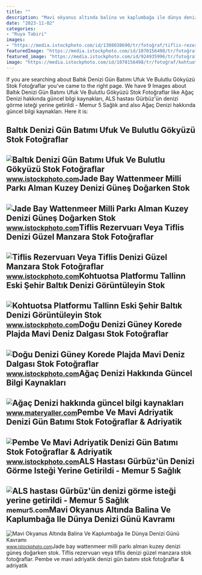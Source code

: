 ```yaml
---
title: ""
description: "Mavi okyanus altında balina ve kaplumbağa ile dünya denizi günü kavramı"
date: "2023-11-02"
categories:
- "Ruya Tabiri"
images:
- "https://media.istockphoto.com/id/1308038690/tr/fotoğraf/tiflis-rezervuarı-veya-tiflis-denizi-güzel-manzara.jpg?s=612x612&amp;w=is&amp;k=20&amp;c=YibkL7asRfbiLMa_KM37LiPDMGOS6Vx4_LmppQa80Fw="
featuredImage: "https://media.istockphoto.com/id/1070156498/tr/fotoğraf/kohtuotsa-platformu-tallinn-eski-şehir-baltık-denizi-görüntüleyin.jpg?s=612x612&amp;w=is&amp;k=20&amp;c=Cd7fMmqqoAB8J4hX3-2_EgXV5fVk6-qjkuWizYN4ZUE="
featured_image: "https://media.istockphoto.com/id/924935996/tr/fotoğraf/doğu-denizi-güney-korede-plajda-mavi-deniz-dalgası.jpg?s=612x612&amp;w=is&amp;k=20&amp;c=gZIloy2c4aSRTB-M_7i3Z1nIdp_hPwSXiNV-yVF5fQQ="
image: "https://media.istockphoto.com/id/1070156498/tr/fotoğraf/kohtuotsa-platformu-tallinn-eski-şehir-baltık-denizi-görüntüleyin.jpg?s=612x612&amp;w=is&amp;k=20&amp;c=Cd7fMmqqoAB8J4hX3-2_EgXV5fVk6-qjkuWizYN4ZUE="
---
```


If you are searching about Baltık Denizi Gün Batımı Ufuk Ve Bulutlu Gökyüzü Stok Fotoğraflar you've came to the right page. We have 9 Images about Baltık Denizi Gün Batımı Ufuk Ve Bulutlu Gökyüzü Stok Fotoğraflar like Ağaç Denizi hakkında güncel bilgi kaynakları, ALS hastası Gürbüz'ün denizi görme isteği yerine getirildi - Memur 5 Sağlık and also Ağaç Denizi hakkında güncel bilgi kaynakları. Here it is:

Baltık Denizi Gün Batımı Ufuk Ve Bulutlu Gökyüzü Stok Fotoğraflar
-----------------------------------------------------------------

 ![Baltık Denizi Gün Batımı Ufuk Ve Bulutlu Gökyüzü Stok Fotoğraflar](https://media.istockphoto.com/id/1270184873/tr/fotoğraf/baltık-denizi-gün-batımı-ufuk-ve-bulutlu-gökyüzü.jpg?s=612x612&w=is&k=20&c=ySCSqm9r4VD-5LmdIV5vljI84jiueNt6r1J6ldJRT9c=) <small>www.istockphoto.com</small>Jade Bay Wattenmeer Milli Parkı Alman Kuzey Denizi Güneş Doğarken Stok
----------------------------------------------------------------------

 ![Jade Bay Wattenmeer Milli Parkı Alman Kuzey Denizi Güneş Doğarken Stok](https://media.istockphoto.com/id/872522488/tr/fotoğraf/jade-bay-wattenmeer-milli-parkı-alman-kuzey-denizi-güneş-doğarken.jpg?s=612x612&w=is&k=20&c=R3dEDtNlS8a1IaInjixT39nktLBjCP7t9mVvo-R7S58=) <small>www.istockphoto.com</small>Tiflis Rezervuarı Veya Tiflis Denizi Güzel Manzara Stok Fotoğraflar
-------------------------------------------------------------------

 ![Tiflis Rezervuarı Veya Tiflis Denizi Güzel Manzara Stok Fotoğraflar](https://media.istockphoto.com/id/1308038690/tr/fotoğraf/tiflis-rezervuarı-veya-tiflis-denizi-güzel-manzara.jpg?s=612x612&w=is&k=20&c=YibkL7asRfbiLMa_KM37LiPDMGOS6Vx4_LmppQa80Fw=) <small>www.istockphoto.com</small>Kohtuotsa Platformu Tallinn Eski Şehir Baltık Denizi Görüntüleyin Stok
----------------------------------------------------------------------

 ![Kohtuotsa Platformu Tallinn Eski Şehir Baltık Denizi Görüntüleyin Stok](https://media.istockphoto.com/id/1070156498/tr/fotoğraf/kohtuotsa-platformu-tallinn-eski-şehir-baltık-denizi-görüntüleyin.jpg?s=612x612&w=is&k=20&c=Cd7fMmqqoAB8J4hX3-2_EgXV5fVk6-qjkuWizYN4ZUE=) <small>www.istockphoto.com</small>Doğu Denizi Güney Korede Plajda Mavi Deniz Dalgası Stok Fotoğraflar
-------------------------------------------------------------------

 ![Doğu Denizi Güney Korede Plajda Mavi Deniz Dalgası Stok Fotoğraflar](https://media.istockphoto.com/id/924935996/tr/fotoğraf/doğu-denizi-güney-korede-plajda-mavi-deniz-dalgası.jpg?s=612x612&w=is&k=20&c=gZIloy2c4aSRTB-M_7i3Z1nIdp_hPwSXiNV-yVF5fQQ=) <small>www.istockphoto.com</small>Ağaç Denizi Hakkında Güncel Bilgi Kaynakları
--------------------------------------------

 ![Ağaç Denizi hakkında güncel bilgi kaynakları](https://www.dersimiz.com/bilgibankasi/04/Agac-Denizi.jpg) <small>www.materyaller.com</small>Pembe Ve Mavi Adriyatik Denizi Gün Batımı Stok Fotoğraflar &amp; Adriyatik
--------------------------------------------------------------------------

 ![Pembe Ve Mavi Adriyatik Denizi Gün Batımı Stok Fotoğraflar & Adriyatik](https://media.istockphoto.com/id/1314325841/tr/fotoğraf/pembe-ve-mavi-adriyatik-denizi-gün-batımı.jpg?s=612x612&w=is&k=20&c=jcid-U3jRIbOUZPU-SpEcbSszDsbGJoIigWDNpSJgQc=) <small>www.istockphoto.com</small>ALS Hastası Gürbüz'ün Denizi Görme Isteği Yerine Getirildi - Memur 5 Sağlık
---------------------------------------------------------------------------

 ![ALS hastası Gürbüz'ün denizi görme isteği yerine getirildi - Memur 5 Sağlık](https://memur5.com/i/dosya/haber/m/als-hastasi-gurbuz-un-denizi-g_1658820611_yZOitN.jpg/jpg-100-1280-720) <small>memur5.com</small>Mavi Okyanus Altında Balina Ve Kaplumbağa Ile Dünya Denizi Günü Kavramı
-----------------------------------------------------------------------

 ![Mavi Okyanus Altında Balina Ve Kaplumbağa Ile Dünya Denizi Günü Kavramı](https://media.istockphoto.com/id/1134438238/tr/vektör/mavi-okyanus-altında-balina-ve-kaplumbağa-ile-dünya-denizi-günü-kavramı.jpg?s=612x612&w=is&k=20&c=6oQcHUu6GIXya9r42dcJ4sTRFejDW_LpCakLlV6hh-c=) <small>www.istockphoto.com</small>Jade bay wattenmeer milli parkı alman kuzey denizi güneş doğarken stok. Tiflis rezervuarı veya tiflis denizi güzel manzara stok fotoğraflar. Pembe ve mavi adriyatik denizi gün batımı stok fotoğraflar &amp; adriyatik
